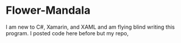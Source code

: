 # Flower-Mandala

I am new to C#, Xamarin, and XAML and am flying blind writing this program. I posted code here before but my repo, 
